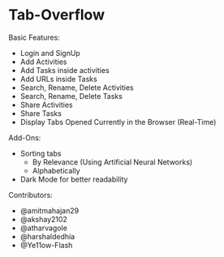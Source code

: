 # Tab-Overflow


Basic Features:   
- Login and SignUp   
- Add Activities   
- Add Tasks inside activities   
- Add URLs inside Tasks  
- Search, Rename, Delete Activities  
- Search, Rename, Delete Tasks 
- Share Activities 
- Share Tasks  
- Display Tabs Opened Currently in the Browser (Real-Time) 



Add-Ons:    
- Sorting tabs    
  - By Relevance (Using Artificial Neural Networks)    
  - Alphabetically
- Dark Mode for better readability   



Contributors:   
- @amitmahajan29  
- @akshay2102    
- @atharvagole   
- @harshaldedhia   
- @Ye11ow-Flash    

